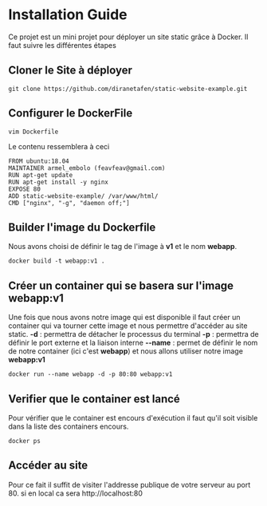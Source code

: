 # Installation Guide

Ce projet est un mini projet pour déployer un site static grâce à Docker.
Il faut suivre les différentes étapes


## Cloner le Site à déployer 

`git clone https://github.com/diranetafen/static-website-example.git`

## Configurer le DockerFile 

    vim Dockerfile
Le contenu ressemblera à ceci 

    FROM ubuntu:18.04
    MAINTAINER armel_embolo (feavfeav@gmail.com)
    RUN apt-get update
    RUN apt-get install -y nginx
    EXPOSE 80
    ADD static-website-example/ /var/www/html/
    CMD ["nginx", "-g", "daemon off;"]

## Builder l'image du Dockerfile 
Nous avons choisi de définir le tag de l'image à **v1** et le nom **webapp**.

    docker build -t webapp:v1 .

## Créer un container qui se basera sur l'image webapp:v1

Une fois que nous avons notre image qui est disponible il faut créer un container qui va tourner cette image et nous permettre d'accéder au site static.
**-d** : permettra de détacher le processus du terminal
**-p** : permettra de définir le port externe et la liaison interne
**--name** : permet de définir le nom de notre container (ici c'est **webapp**)
et nous allons utiliser notre image **webapp:v1**

    docker run --name webapp -d -p 80:80 webapp:v1

## Verifier que le container est lancé

Pour vérifier que le container est encours d'exécution il faut qu'il soit visible dans la liste des containers encours.

    docker ps

## Accéder au site

Pour ce fait il suffit de visiter l'addresse publique de votre serveur au port 80.
si en local ca sera http://localhost:80
